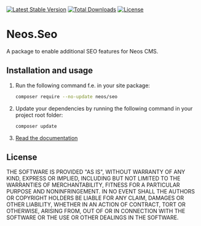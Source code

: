 [![Latest Stable Version](https://poser.pugx.org/neos/seo/v/stable)](https://packagist.org/packages/neos/seo)
[![Total Downloads](https://poser.pugx.org/neos/seo/downloads)](https://packagist.org/packages/neos/seo)
[![License](https://poser.pugx.org/neos/seo/license)](LICENSE)

# Neos.Seo

A package to enable additional SEO features for Neos CMS. 

## Installation and usage

1. Run the following command f.e. in your site package:
   ```bash
   composer require --no-update neos/seo
   ```
   
2. Update your dependencies by running the following command in your project root folder:
   ```bash
   composer update
   ```
   
3. [Read the documentation](https://neos-seo.readthedocs.io/en/stable/)


## License

THE SOFTWARE IS PROVIDED "AS IS", WITHOUT WARRANTY OF ANY KIND, EXPRESS OR
IMPLIED, INCLUDING BUT NOT LIMITED TO THE WARRANTIES OF MERCHANTABILITY,
FITNESS FOR A PARTICULAR PURPOSE AND NONINFRINGEMENT. IN NO EVENT SHALL THE
AUTHORS OR COPYRIGHT HOLDERS BE LIABLE FOR ANY CLAIM, DAMAGES OR OTHER
LIABILITY, WHETHER IN AN ACTION OF CONTRACT, TORT OR OTHERWISE, ARISING FROM,
OUT OF OR IN CONNECTION WITH THE SOFTWARE OR THE USE OR OTHER DEALINGS IN
THE SOFTWARE.
